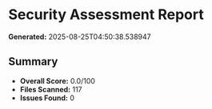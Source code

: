 # Security Assessment Report

**Generated:** 2025-08-25T04:50:38.538947

## Summary
- **Overall Score:** 0.0/100
- **Files Scanned:** 117
- **Issues Found:** 0

